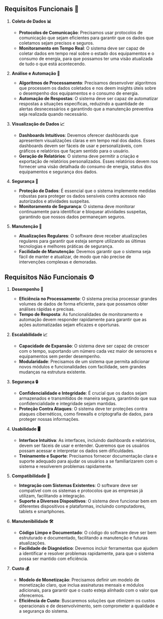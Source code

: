 ## Requisitos Funcionais 🔧

1. **Coleta de Dados 📊**
   - **Protocolos de Comunicação**: Precisamos usar protocolos de comunicação que sejam eficientes para garantir que os dados que coletamos sejam precisos e seguros.
   - **Monitoramento em Tempo Real**: O sistema deve ser capaz de coletar dados em tempo real sobre o estado dos equipamentos e o consumo de energia, para que possamos ter uma visão atualizada de tudo o que está acontecendo.

2. **Análise e Automação 🤖**
   - **Algoritmos de Processamento**: Precisamos desenvolver algoritmos que processem os dados coletados e nos deem insights úteis sobre o desempenho dos equipamentos e o consumo de energia.
   - **Automação de Respostas**: O sistema deve ser capaz de automatizar respostas a situações específicas, reduzindo a quantidade de alertas desnecessários e garantindo que a manutenção preventiva seja realizada quando necessário.

3. **Visualização de Dados 📈**
   - **Dashboards Intuitivos**: Devemos oferecer dashboards que apresentem visualizações claras e em tempo real dos dados. Esses dashboards devem ser fáceis de usar e personalizáveis, com gráficos e relatórios que façam sentido para o usuário.
   - **Geração de Relatórios**: O sistema deve permitir a criação e exportação de relatórios personalizados. Esses relatórios devem nos fornecer uma visão detalhada do consumo de energia, status dos equipamentos e segurança dos dados.

4. **Segurança 🔐**
   - **Proteção de Dados**: É essencial que o sistema implemente medidas robustas para proteger os dados sensíveis contra acessos não autorizados e atividades suspeitas.
   - **Monitoramento de Segurança**: O sistema deve monitorar continuamente para identificar e bloquear atividades suspeitas, garantindo que nossos dados permaneçam seguros.

5. **Manutenção 🔄**
   - **Atualizações Regulares**: O software deve receber atualizações regulares para garantir que esteja sempre utilizando as últimas tecnologias e melhores práticas de segurança.
   - **Facilidade de Manutenção**: Devemos garantir que o sistema seja fácil de manter e atualizar, de modo que não precise de intervenções complexas e demoradas.

## Requisitos Não Funcionais ⚙️

1. **Desempenho 🚀**
   - **Eficiência no Processamento**: O sistema precisa processar grandes volumes de dados de forma eficiente, para que possamos obter análises rápidas e precisas.
   - **Tempo de Resposta**: As funcionalidades de monitoramento e automação devem responder rapidamente para garantir que as ações automatizadas sejam eficazes e oportunas.

2. **Escalabilidade 📈**
   - **Capacidade de Expansão**: O sistema deve ser capaz de crescer com o tempo, suportando um número cada vez maior de sensores e equipamentos sem perder desempenho.
   - **Modularidade**: Precisamos de um sistema que permita adicionar novos módulos e funcionalidades com facilidade, sem grandes mudanças na estrutura existente.

3. **Segurança 🔒**
   - **Confidencialidade e Integridade**: É crucial que os dados sejam armazenados e transmitidos de maneira segura, garantindo que sua confidencialidade e integridade sejam mantidas.
   - **Proteção Contra Ataques**: O sistema deve ter proteções contra ataques cibernéticos, como firewalls e criptografia de dados, para proteger nossas informações.

4. **Usabilidade 🖥️**
   - **Interface Intuitiva**: As interfaces, incluindo dashboards e relatórios, devem ser fáceis de usar e entender. Queremos que os usuários possam acessar e interpretar os dados sem dificuldades.
   - **Treinamento e Suporte**: Precisamos fornecer documentação clara e suporte adequado para ajudar os usuários a se familiarizarem com o sistema e resolverem problemas rapidamente.

5. **Compatibilidade 🤝**
   - **Integração com Sistemas Existentes**: O software deve ser compatível com os sistemas e protocolos que as empresas já utilizam, facilitando a integração.
   - **Suporte a Diversos Dispositivos**: O sistema deve funcionar bem em diferentes dispositivos e plataformas, incluindo computadores, tablets e smartphones.

6. **Manutenibilidade 🛠️**
   - **Código Limpo e Documentado**: O código do software deve ser bem estruturado e documentado, facilitando a manutenção e futuras atualizações.
   - **Facilidade de Diagnóstico**: Devemos incluir ferramentas que ajudem a identificar e resolver problemas rapidamente, para que o sistema possa ser mantido com eficiência.

7. **Custo 💰**
   - **Modelo de Monetização**: Precisamos definir um modelo de monetização claro, que inclua assinaturas mensais e módulos adicionais, para garantir que o custo esteja alinhado com o valor que oferecemos.
   - **Eficiência de Custo**: Buscaremos soluções que otimizem os custos operacionais e de desenvolvimento, sem comprometer a qualidade e a segurança do sistema.
